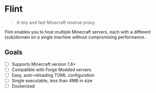 # Flint

> A tiny and fast Minecraft reverse proxy.

Flint enables you to host multiple Minecraft servers, each with a different (sub)domain
on a single machine without compromising performance..

## Goals

- [ ] Supports Minecraft version 1.6+
- [ ] Compatible with Forge Modded servers
- [ ] Easy, auto-reloading TOML configuration
- [ ] Single executable, less than 4MB in size
- [ ] Dockerized